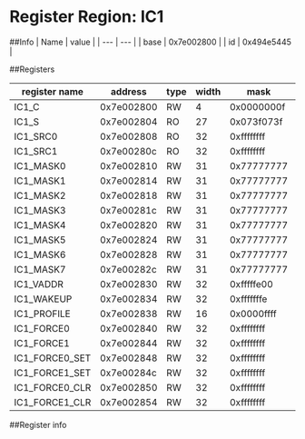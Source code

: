 # Register Region: IC1


##Info
| Name | value |
| --- | --- |
| base | 0x7e002800 |
| id | 0x494e5445 |

##Registers

| register name | address | type | width | mask | reset |
| --- | --- | --- | --- | --- | --- |
| IC1_C | 0x7e002800 | RW | 4 | 0x0000000f | 0000000000 |
| IC1_S | 0x7e002804 | RO | 27 | 0x073f073f |  |
| IC1_SRC0 | 0x7e002808 | RO | 32 | 0xffffffff |  |
| IC1_SRC1 | 0x7e00280c | RO | 32 | 0xffffffff |  |
| IC1_MASK0 | 0x7e002810 | RW | 31 | 0x77777777 | 0000000000 |
| IC1_MASK1 | 0x7e002814 | RW | 31 | 0x77777777 | 0000000000 |
| IC1_MASK2 | 0x7e002818 | RW | 31 | 0x77777777 | 0000000000 |
| IC1_MASK3 | 0x7e00281c | RW | 31 | 0x77777777 | 0000000000 |
| IC1_MASK4 | 0x7e002820 | RW | 31 | 0x77777777 | 0000000000 |
| IC1_MASK5 | 0x7e002824 | RW | 31 | 0x77777777 | 0000000000 |
| IC1_MASK6 | 0x7e002828 | RW | 31 | 0x77777777 | 0000000000 |
| IC1_MASK7 | 0x7e00282c | RW | 31 | 0x77777777 | 0000000000 |
| IC1_VADDR | 0x7e002830 | RW | 32 | 0xfffffe00 | 0000000000 |
| IC1_WAKEUP | 0x7e002834 | RW | 32 | 0xfffffffe | 0x10000000 |
| IC1_PROFILE | 0x7e002838 | RW | 16 | 0x0000ffff |  |
| IC1_FORCE0 | 0x7e002840 | RW | 32 | 0xffffffff | 0000000000 |
| IC1_FORCE1 | 0x7e002844 | RW | 32 | 0xffffffff | 0000000000 |
| IC1_FORCE0_SET | 0x7e002848 | RW | 32 | 0xffffffff | 0000000000 |
| IC1_FORCE1_SET | 0x7e00284c | RW | 32 | 0xffffffff | 0000000000 |
| IC1_FORCE0_CLR | 0x7e002850 | RW | 32 | 0xffffffff | 0000000000 |
| IC1_FORCE1_CLR | 0x7e002854 | RW | 32 | 0xffffffff | 0000000000 |

##Register info

